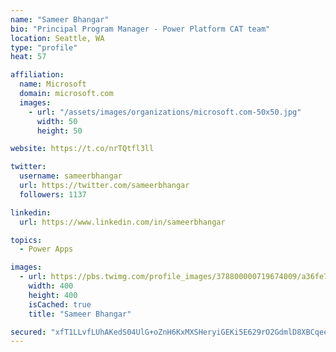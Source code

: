 ```yaml
---
name: "Sameer Bhangar"
bio: "Principal Program Manager - Power Platform CAT team"
location: Seattle, WA
type: "profile"
heat: 57

affiliation:
  name: Microsoft
  domain: microsoft.com
  images:
    - url: "/assets/images/organizations/microsoft.com-50x50.jpg"
      width: 50
      height: 50

website: https://t.co/nrTQtfl3ll

twitter:
  username: sameerbhangar
  url: https://twitter.com/sameerbhangar
  followers: 1137

linkedin:
  url: https://www.linkedin.com/in/sameerbhangar

topics:
  - Power Apps

images:
  - url: https://pbs.twimg.com/profile_images/378800000719674009/a36fe7ddfab1778b76e5793772e43798_400x400.jpeg
    width: 400
    height: 400
    isCached: true
    title: "Sameer Bhangar"

secured: "xfT1LLvfLUhAKedS04UlG+oZnH6KxMXSHeryiGEKi5E629rO2GdmlD8XBCqeeZP77VCi3uI52BDFME0O/QoesQtccmx26CftlT9uE/rAO+F8t5O4EsGUnwcLQEeF9ehwVoBWJp39mQhhqsvY6UZ9/VoOhxd6cz4fDqHHi+/lMgDURz2uSSngB7z2ehjtTG/DTEcoHXeksy2F9pf8Cf9FWCILF2oZlw/3VLnmeJ2zQjb2h6mvAGNer1RhAyNW/ux5bE7wPT3RyWI+hNDQrgvXePufp/O3z7g9tu1LiVjPYhkw71dqNF4iccjEp0wyn9Y38JALx+gcuFT7Z1FMwdAQ5raW1Pbm1Lx1Y4AYusqyCIv6HtVybdrua2fzYOsbT1hGxTJU9o5oqKERF8n53wtMT0Jn/1mwD59hc4Utd3MqpTQ=;5dszgcJUYHPsGT4n4GkSQQ=="
---
```


